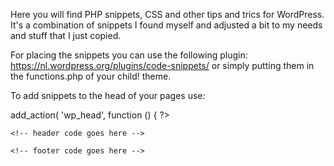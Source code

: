 Here you will find PHP snippets, CSS and other tips and trics for WordPress.
It's a combination of snippets I found myself and adjusted a bit to my needs and stuff that I just copied.

For placing the snippets you can use the following plugin: https://nl.wordpress.org/plugins/code-snippets/ or simply putting them in the functions.php of your child! theme.

To add snippets to the head of your pages use:

add_action( 'wp_head', function () { ?>

	<!-- header code goes here -->

<?php } );


To add snippets to the footer of your pages use:

add_action( 'wp_footer', function () { ?>

	<!-- footer code goes here -->

<?php } );

Have fun :-)
